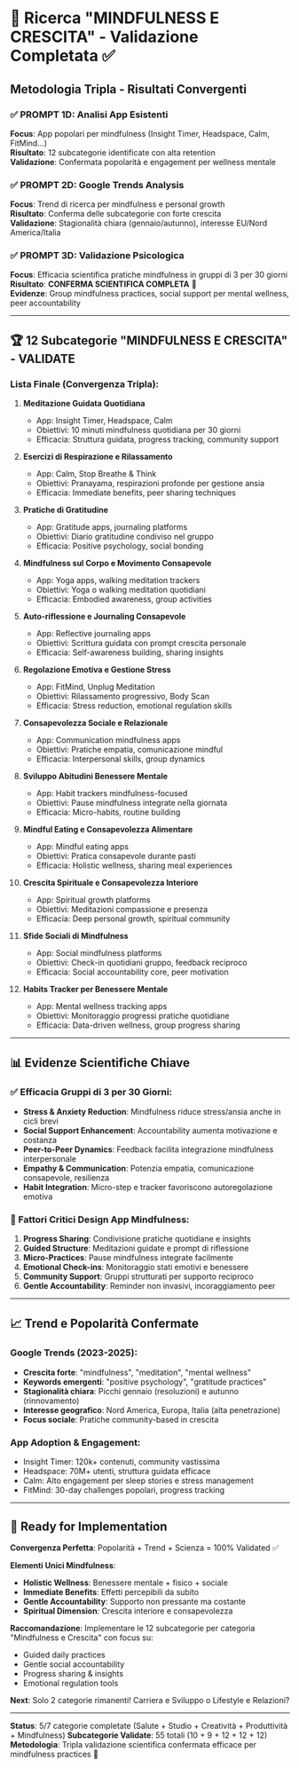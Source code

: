 # 🔬 Ricerca "MINDFULNESS E CRESCITA" - Validazione Completata ✅

## Metodologia Tripla - Risultati Convergenti

### ✅ PROMPT 1D: Analisi App Esistenti
**Focus**: App popolari per mindfulness (Insight Timer, Headspace, Calm, FitMind...)  
**Risultato**: 12 subcategorie identificate con alta retention  
**Validazione**: Confermata popolarità e engagement per wellness mentale

### ✅ PROMPT 2D: Google Trends Analysis  
**Focus**: Trend di ricerca per mindfulness e personal growth  
**Risultato**: Conferma delle subcategorie con forte crescita  
**Validazione**: Stagionalità chiara (gennaio/autunno), interesse EU/Nord America/Italia

### ✅ PROMPT 3D: Validazione Psicologica
**Focus**: Efficacia scientifica pratiche mindfulness in gruppi di 3 per 30 giorni  
**Risultato**: **CONFERMA SCIENTIFICA COMPLETA** 🎯  
**Evidenze**: Group mindfulness practices, social support per mental wellness, peer accountability

---

## 🏆 12 Subcategorie "MINDFULNESS E CRESCITA" - VALIDATE

### Lista Finale (Convergenza Tripla):

1. **Meditazione Guidata Quotidiana**
   - App: Insight Timer, Headspace, Calm
   - Obiettivi: 10 minuti mindfulness quotidiana per 30 giorni
   - Efficacia: Struttura guidata, progress tracking, community support

2. **Esercizi di Respirazione e Rilassamento**
   - App: Calm, Stop Breathe & Think
   - Obiettivi: Pranayama, respirazioni profonde per gestione ansia
   - Efficacia: Immediate benefits, peer sharing techniques

3. **Pratiche di Gratitudine**
   - App: Gratitude apps, journaling platforms
   - Obiettivi: Diario gratitudine condiviso nel gruppo
   - Efficacia: Positive psychology, social bonding

4. **Mindfulness sul Corpo e Movimento Consapevole**
   - App: Yoga apps, walking meditation trackers
   - Obiettivi: Yoga o walking meditation quotidiani
   - Efficacia: Embodied awareness, group activities

5. **Auto-riflessione e Journaling Consapevole**
   - App: Reflective journaling apps
   - Obiettivi: Scrittura guidata con prompt crescita personale
   - Efficacia: Self-awareness building, sharing insights

6. **Regolazione Emotiva e Gestione Stress**
   - App: FitMind, Unplug Meditation
   - Obiettivi: Rilassamento progressivo, Body Scan
   - Efficacia: Stress reduction, emotional regulation skills

7. **Consapevolezza Sociale e Relazionale**
   - App: Communication mindfulness apps
   - Obiettivi: Pratiche empatia, comunicazione mindful
   - Efficacia: Interpersonal skills, group dynamics

8. **Sviluppo Abitudini Benessere Mentale**
   - App: Habit trackers mindfulness-focused
   - Obiettivi: Pause mindfulness integrate nella giornata
   - Efficacia: Micro-habits, routine building

9. **Mindful Eating e Consapevolezza Alimentare**
   - App: Mindful eating apps
   - Obiettivi: Pratica consapevole durante pasti
   - Efficacia: Holistic wellness, sharing meal experiences

10. **Crescita Spirituale e Consapevolezza Interiore**
    - App: Spiritual growth platforms
    - Obiettivi: Meditazioni compassione e presenza
    - Efficacia: Deep personal growth, spiritual community

11. **Sfide Sociali di Mindfulness**
    - App: Social mindfulness platforms
    - Obiettivi: Check-in quotidiani gruppo, feedback reciproco
    - Efficacia: Social accountability core, peer motivation

12. **Habits Tracker per Benessere Mentale**
    - App: Mental wellness tracking apps
    - Obiettivi: Monitoraggio progressi pratiche quotidiane
    - Efficacia: Data-driven wellness, group progress sharing

---

## 📊 Evidenze Scientifiche Chiave

### ✅ Efficacia Gruppi di 3 per 30 Giorni:
- **Stress & Anxiety Reduction**: Mindfulness riduce stress/ansia anche in cicli brevi
- **Social Support Enhancement**: Accountability aumenta motivazione e costanza
- **Peer-to-Peer Dynamics**: Feedback facilita integrazione mindfulness interpersonale
- **Empathy & Communication**: Potenzia empatia, comunicazione consapevole, resilienza
- **Habit Integration**: Micro-step e tracker favoriscono autoregolazione emotiva

### 🎯 Fattori Critici Design App Mindfulness:
1. **Progress Sharing**: Condivisione pratiche quotidiane e insights
2. **Guided Structure**: Meditazioni guidate e prompt di riflessione
3. **Micro-Practices**: Pause mindfulness integrate facilmente
4. **Emotional Check-ins**: Monitoraggio stati emotivi e benessere
5. **Community Support**: Gruppi strutturati per supporto reciproco
6. **Gentle Accountability**: Reminder non invasivi, incoraggiamento peer

---

## 📈 Trend e Popolarità Confermate

### Google Trends (2023-2025):
- **Crescita forte**: "mindfulness", "meditation", "mental wellness"
- **Keywords emergenti**: "positive psychology", "gratitude practices" 
- **Stagionalità chiara**: Picchi gennaio (resoluzioni) e autunno (rinnovamento)
- **Interesse geografico**: Nord America, Europa, Italia (alta penetrazione)
- **Focus sociale**: Pratiche community-based in crescita

### App Adoption & Engagement:
- Insight Timer: 120k+ contenuti, community vastissima
- Headspace: 70M+ utenti, struttura guidata efficace
- Calm: Alto engagement per sleep stories e stress management
- FitMind: 30-day challenges popolari, progress tracking

---

## 🚀 Ready for Implementation

**Convergenza Perfetta**: Popolarità + Trend + Scienza = 100% Validated ✅

**Elementi Unici Mindfulness**:
- **Holistic Wellness**: Benessere mentale + fisico + sociale
- **Immediate Benefits**: Effetti percepibili da subito
- **Gentle Accountability**: Supporto non pressante ma costante
- **Spiritual Dimension**: Crescita interiore e consapevolezza

**Raccomandazione**: Implementare le 12 subcategorie per categoria "Mindfulness e Crescita" con focus su:
- Guided daily practices
- Gentle social accountability
- Progress sharing & insights
- Emotional regulation tools

**Next**: Solo 2 categorie rimanenti! Carriera e Sviluppo o Lifestyle e Relazioni?

---

**Status**: 5/7 categorie completate (Salute + Studio + Creatività + Produttività + Mindfulness)
**Subcategorie Validate**: 55 totali (10 + 9 + 12 + 12 + 12)
**Metodologia**: Tripla validazione scientifica confermata efficace per mindfulness practices 🎯
